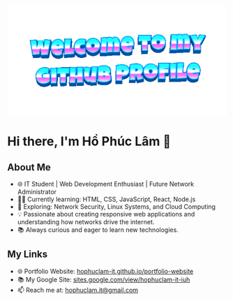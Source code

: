![Profile Picture](https://github.com/hophuclam-it/hophuclam-it/blob/main/welcome-header.gif)
# Hi there, I'm Hồ Phúc Lâm 👋

## About Me
- 🌐 IT Student | Web Development Enthusiast | Future Network Administrator  
- 👨‍💻 Currently learning: HTML, CSS, JavaScript, React, Node.js  
- 🔧 Exploring: Network Security, Linux Systems, and Cloud Computing  
- 💡 Passionate about creating responsive web applications and understanding how networks drive the internet.  
- 📚 Always curious and eager to learn new technologies.

## My Links
- 🌐 Portfolio Website: [hophuclam-it.github.io/portfolio-website](https://hophuclam-it.github.io/portfolio-website/)
- 📚 My Google Site: [sites.google.com/view/hophuclam-it-iuh](https://sites.google.com/view/hophuclam-it-iuh)
- 📫 Reach me at: [hophuclam.it@gmail.com](mailto:hophuclam.it@gmail.com)

